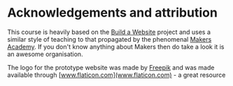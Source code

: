 Acknowledgements and attribution
================================

This course is heavily based on the [Build a Website](https://github.com/makersacademy/build-a-website) project and uses a similar style of teaching to that propagated by the phenomenal [Makers Academy](http://www.makersacademy.com/). If you don't know anything about Makers then do take a look it is an awesome organisation.

The logo for the prototype website was made by [Freepik](www.freepik.com) and was made available through [www.flaticon.com](www.flaticon.com) - a great resource
